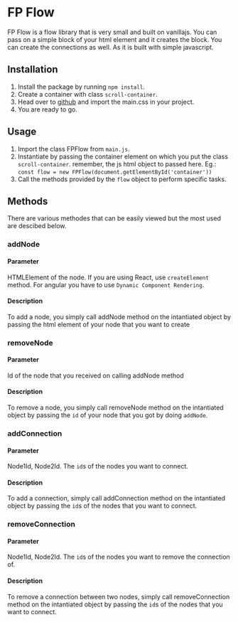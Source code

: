 # FP Flow

FP Flow is a flow library that is very small and built on vanillajs. You can pass on a simple block of your html element and it creates the block. You can create the connections as well. As it is built with simple javascript.

## Installation

1. Install the package by running `npm install`.
2. Create a container with class `scroll-container`.
3. Head over to [github](https://github.com/First-Penny/fp-flow) and import the main.css in your project.
4. You are ready to go.

## Usage

1. Import the class FPFlow from `main.js`.
2. Instantiate by passing the container element on which you put the class `scroll-container`. remember, the js html object to passed here. Eg.: `const flow = new FPFlow(document.getElementById('container'))`
3. Call the methods provided by the `flow` object to perform specific tasks.

## Methods

There are various methodes that can be easily viewed but the most used are descibed below.

### addNode
#### Parameter
HTMLElement of the node. If you are using React, use `createElement` method. For angular you have to use `Dynamic Component Rendering`.

#### Description
To add a node, you simply call addNode method on the intantiated object by passing the html element of your node that you want to create


### removeNode
#### Parameter
Id of the node that you received on calling addNode method

#### Description
To remove a node, you simply call removeNode method on the intantiated object by passing the `id` of your node that you got by doing `addNode`.


### addConnection
#### Parameter
Node1Id, Node2Id. The `id`s of the nodes you want to connect.

#### Description
To add a connection, simply call addConnection method on the intantiated object by passing the `id`s of the nodes that you want to connect.


### removeConnection
#### Parameter
Node1Id, Node2Id. The `id`s of the nodes you want to remove the connection of.

#### Description
To remove a connection between two nodes, simply call removeConnection method on the intantiated object by passing the `id`s of the nodes that you want to connect.